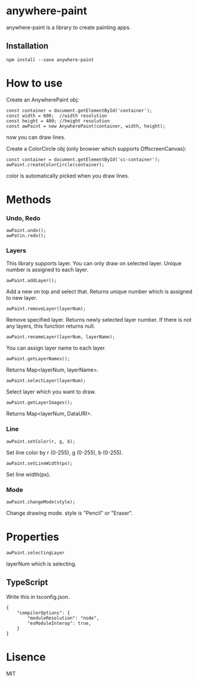 # anywhere-paint

anywhere-paint is a library to create painting apps.

## Installation

`npm install --save anywhere-paint`

# How to use

Create an AnywherePaint obj:

```
const container = document.getElementById('container');
const width = 600;  //width resolution
const height = 400; //height resolution
const awPaint = new AnywherePaint(container, width, height);
```

now you can draw lines.

Create a ColorCircle obj (only browser which supports OffscreenCanvas):

```
const container = document.getElementById('cc-container');
awPaint.createColorCircle(container);
```

color is automatically picked when you draw lines.

# Methods

### Undo, Redo

```
awPaint.undo();
awPatin.redo();
```

### Layers

This library supports layer.
You can only draw on selected layer.
Unique number is assigned to each layer.

```
awPaint.addLayer();
```

Add a new on top and select that.
Returns unique number which is assigned to new layer.

```
awPaint.removeLayer(layerNum);
```

Remove specified layer.
Returns newly selected layer number. If there is not any layers, this function returns null.

```
awPaint.renameLayer(layerNum, layerName);
```

You can assign layer name to each layer.

```
awPaint.getLayerNames();
```

Returns Map<layerNum, layerName>.

```
awPaint.selectLayer(layerNum);
```

Select layer which you want to draw.

```
awPaint.getLayerImages();
```

Returns Map<layerNum, DataURI>.

### Line

```
awPaint.setColor(r, g, b);
```

Set line color by r (0-255), g (0-255), b (0-255).

```
awPaint.setLineWidth(px);
```

Set line width(px).

### Mode

```
awPaint.changeMode(style);
```

Change drawing mode.
style is "Pencil" or "Eraser".

# Properties

```
awPaint.selectingLayer
```

layerNum which is selecting.

## TypeScript

Write this in tsconfig.json.

```
{
    "compilerOptions": {
        "moduleResolution": "node",
        "esModuleInterop": true,
    }
}
```

# Lisence

MIT
